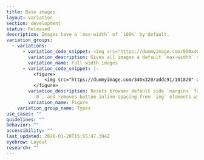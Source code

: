 ```yaml
---
title: Base images
layout: variation
section: development
status: Released
description: Images have a `max-width` of `100%` by default.
variation_groups:
  - variations:
      - variation_code_snippet: <img src="https://dummyimage.com/800x40/addc91/101820" alt="">
        variation_description: Gives all images a default `max-width` of `100%` of their container.
        variation_name: Full-width images
      - variation_code_snippet: |-
          <figure>
              <img src="https://dummyimage.com/340x320/addc91/101820" alt="">
          </figure>
        variation_description: Resets browser default side `margins` for `figure` to
          `0`, and removes bottom inline spacing from `img` elements within.
        variation_name: Figure
    variation_group_name: Types
use_cases: ""
guidelines: ""
behavior: ""
accessibility: ""
last_updated: 2020-01-28T15:55:47.394Z
eyebrow: Layout
research: ""
---
```

